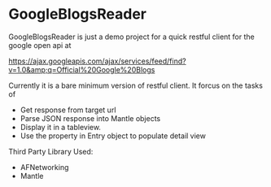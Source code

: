 # GoogleBlogsReader
GoogleBlogsReader is just a demo project for a quick restful client for the google open api at 

https://ajax.googleapis.com/ajax/services/feed/find?v=1.0&amp;q=Official%20Google%20Blogs

Currently it is a bare minimum version of restful client. It forcus on the tasks of
  * Get response from target url
  * Parse JSON response into Mantle objects
  * Display it in a tableview.
  * Use the property in Entry object to populate detail view

Third Party Library Used:
* AFNetworking
* Mantle



